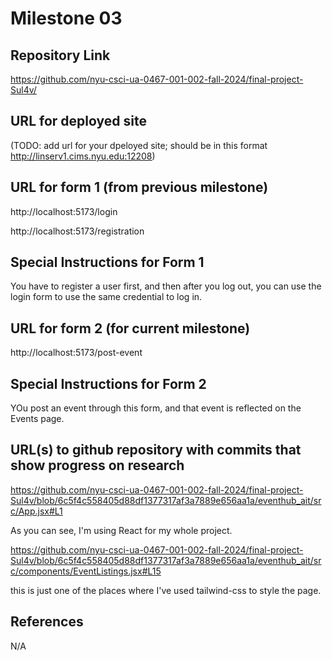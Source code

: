 Milestone 03
===

Repository Link
---
https://github.com/nyu-csci-ua-0467-001-002-fall-2024/final-project-Sul4v/

URL for deployed site 
---
(TODO: add url for your dpeloyed site; should be in this format http://linserv1.cims.nyu.edu:12208)

URL for form 1 (from previous milestone) 
---
http://localhost:5173/login

http://localhost:5173/registration

Special Instructions for Form 1
---
You have to register a user first, and then after you log out, you can use the login form to use the same credential to log in.

URL for form 2 (for current milestone)
---
http://localhost:5173/post-event

Special Instructions for Form 2
---
YOu post an event through this form, and that event is reflected on the Events page.

URL(s) to github repository with commits that show progress on research
--- 
https://github.com/nyu-csci-ua-0467-001-002-fall-2024/final-project-Sul4v/blob/6c5f4c558405d88df1377317af3a7889e656aa1a/eventhub_ait/src/App.jsx#L1

As you can see, I'm using React for my whole project.

https://github.com/nyu-csci-ua-0467-001-002-fall-2024/final-project-Sul4v/blob/6c5f4c558405d88df1377317af3a7889e656aa1a/eventhub_ait/src/components/EventListings.jsx#L15

this is just one of the places where I've used tailwind-css to style the page.

References 
---
N/A